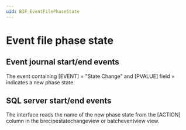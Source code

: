 ```yaml
---
uid: BIF_EventFilePhaseState
---
```


# Event file phase state

## Event journal start/end events

The event containing [EVENT] = "State Change" and [PVALUE] field = <State Name> indicates a new phase state.

## SQL server start/end events

The interface reads the name of the new phase state from the [ACTION] column in the brecipestatechangeview or batcheventview view.
